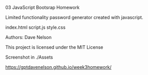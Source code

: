 03 JavaScript Bootsrap Homework

Limited functionality password generator created with javascript.

index.html
script.js
style.css

Authors: Dave Nelson

This project is licensed under the MIT License

Screenshot in ./Assets

https://gptdavenelson.github.io/week3homework/